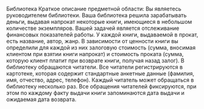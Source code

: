 Библиотека
Краткое описание предметной области:
Вы являетесь руководителем библиотеки. Ваша библиотека решила зарабатывать деньги, выдавая напрокат некоторые книги, имеющиеся в небольшом количестве экземпляров. Вашей задачей является отслеживание финансовых показателей работы.
У каждой книги, выдаваемой в прокат, есть название, автор, жанр.
В зависимости от ценности книги вы определили для каждой из них залоговую стоимость (сумма, вносимая клиентом при взятии книги напрокат) и стоимость проката (сумма, которую клиент платит при возврате книги, получая назад залог).
В библиотеку обращаются читатели. Все читатели регистрируются в картотеке, которая содержит стандартные анкетные данные (фамилия, имя, отчество, адрес, телефон). Каждый читатель может обращаться в библиотеку несколько раз.
Все обращения читателей фиксируются, при этом по каждому факту выдачи книги запоминаются дата выдачи и ожидаемая дата возврата.
